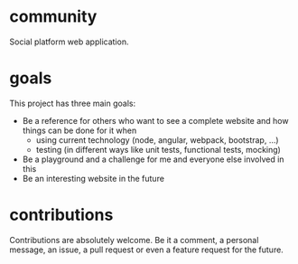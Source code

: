 community
=========

Social platform web application.

goals
=====

This project has three main goals:

* Be a reference for others who want to see a complete website and how things can be done for it when
  * using current technology (node, angular, webpack, bootstrap, ...)
  * testing (in different ways like unit tests, functional tests, mocking)
* Be a playground and a challenge for me and everyone else involved in this
* Be an interesting website in the future

contributions
=============

Contributions are absolutely welcome. Be it a comment, a personal message, an issue, a pull request or even a feature request for the future.
